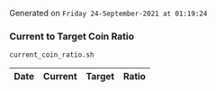 Generated on `Friday 24-September-2021 at 01:19:24`

### Current to Target Coin Ratio
`current_coin_ratio.sh`

Date|Current|Target|Ratio
---|---|---|---
